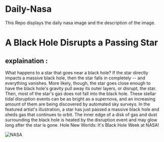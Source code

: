 # Daily-Nasa

This Repo displays the daily nasa image and the description of the image.

<!--NASA-->
# A Black Hole Disrupts a Passing Star
## explaination :

What happens to a star that goes near a black hole? If the star directly impacts a massive black hole, then the star falls in completely -- and everything vanishes. More likely, though, the star goes close enough to have the black hole's gravity pull away its outer layers, or disrupt, the star. Then, most of the star's gas does not fall into the black hole.  These stellar tidal disruption events can be as bright as a supernova, and an increasing amount of them are being discovered by automated sky surveys. In the featured artist's illustration, a star has just passed a massive black hole and sheds gas that continues to orbit.  The inner edge of a disk of gas and dust surrounding the black hole is heated by the disruption event and may glow long after the star  is gone.    Hole New Worlds: It's Black Hole Week at NASA!

![NASA](https://apod.nasa.gov/apod/image/2405/BhShredder_NASA_1080.jpg)
<!--/NASA-->